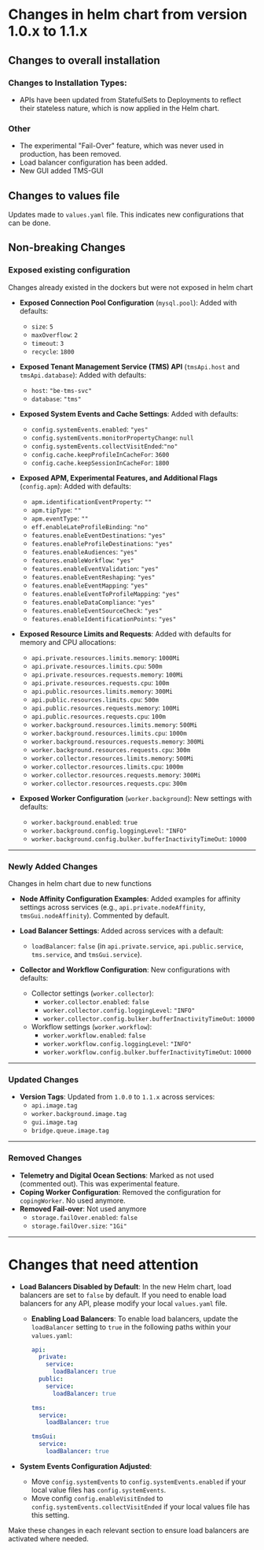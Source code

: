 # Changes in helm chart from version 1.0.x to 1.1.x

## Changes to overall installation

### Changes to Installation Types:

- APIs have been updated from StatefulSets to Deployments to reflect their stateless nature, which is now applied in the
  Helm chart.

### Other

- The experimental "Fail-Over" feature, which was never used in production, has been removed.
- Load balancer configuration has been added.
- New GUI added TMS-GUI

## Changes to values file

Updates made to `values.yaml` file. This indicates new configurations that can be done.

## Non-breaking Changes

### Exposed existing configuration

Changes already existed in the dockers but were not exposed in helm chart

- **Exposed Connection Pool Configuration** (`mysql.pool`): Added with defaults:
    - `size`: `5`
    - `maxOverflow`: `2`
    - `timeout`: `3`
    - `recycle`: `1800`

- **Exposed Tenant Management Service (TMS) API** (`tmsApi.host` and `tmsApi.database`): Added with defaults:
    - `host`: `"be-tms-svc"`
    - `database`: `"tms"`

- **Exposed System Events and Cache Settings**: Added with defaults:
    - `config.systemEvents.enabled`: `"yes"`
    - `config.systemEvents.monitorPropertyChange`: `null`
    - `config.systemEvents.collectVisitEnded`:`"no"`
    - `config.cache.keepProfileInCacheFor`: `3600`
    - `config.cache.keepSessionInCacheFor`: `1800`

- **Exposed APM, Experimental Features, and Additional Flags** (`config.apm`): Added with defaults:
    - `apm.identificationEventProperty`: `""`
    - `apm.tipType`: `""`
    - `apm.eventType`: `""`
    - `eff.enableLateProfileBinding`: `"no"`
    - `features.enableEventDestinations`: `"yes"`
    - `features.enableProfileDestinations`: `"yes"`
    - `features.enableAudiences`: `"yes"`
    - `features.enableWorkflow`: `"yes"`
    - `features.enableEventValidation`: `"yes"`
    - `features.enableEventReshaping`: `"yes"`
    - `features.enableEventMapping`: `"yes"`
    - `features.enableEventToProfileMapping`: `"yes"`
    - `features.enableDataCompliance`: `"yes"`
    - `features.enableEventSourceCheck`: `"yes"`
    - `features.enableIdentificationPoints`: `"yes"`


- **Exposed Resource Limits and Requests**: Added with defaults for memory and CPU allocations:
    - `api.private.resources.limits.memory`: `1000Mi`
    - `api.private.resources.limits.cpu`: `500m`
    - `api.private.resources.requests.memory`: `100Mi`
    - `api.private.resources.requests.cpu`: `100m`
    - `api.public.resources.limits.memory`: `300Mi`
    - `api.public.resources.limits.cpu`: `500m`
    - `api.public.resources.requests.memory`: `100Mi`
    - `api.public.resources.requests.cpu`: `100m`
    - `worker.background.resources.limits.memory`: `500Mi`
    - `worker.background.resources.limits.cpu`: `1000m`
    - `worker.background.resources.requests.memory`: `300Mi`
    - `worker.background.resources.requests.cpu`: `300m`
    - `worker.collector.resources.limits.memory`: `500Mi`
    - `worker.collector.resources.limits.cpu`: `1000m`
    - `worker.collector.resources.requests.memory`: `300Mi`
    - `worker.collector.resources.requests.cpu`: `300m`

- **Exposed Worker Configuration** (`worker.background`): New settings with defaults:
    - `worker.background.enabled`: `true`
    - `worker.background.config.loggingLevel`: `"INFO"`
    - `worker.background.config.bulker.bufferInactivityTimeOut`: `10000`

---

### Newly Added Changes

Changes in helm chart due to new functions

- **Node Affinity Configuration Examples**: Added examples for affinity settings across services (e.g.,
  `api.private.nodeAffinity`, `tmsGui.nodeAffinity`). Commented by default.

- **Load Balancer Settings**: Added across services with a default:
    - `loadBalancer`: `false` (in `api.private.service`, `api.public.service`, `tms.service`, and `tmsGui.service`).

- **Collector and Workflow Configuration**: New configurations with defaults:
    - Collector settings (`worker.collector`):
        - `worker.collector.enabled`: `false`
        - `worker.collector.config.loggingLevel`: `"INFO"`
        - `worker.collector.config.bulker.bufferInactivityTimeOut`: `10000`
    - Workflow settings (`worker.workflow`):
        - `worker.workflow.enabled`: `false`
        - `worker.workflow.config.loggingLevel`: `"INFO"`
        - `worker.workflow.config.bulker.bufferInactivityTimeOut`: `10000`

---

### Updated Changes

- **Version Tags**: Updated from `1.0.0` to `1.1.x` across services:
    - `api.image.tag`
    - `worker.background.image.tag`
    - `gui.image.tag`
    - `bridge.queue.image.tag`

---

### Removed Changes

- **Telemetry and Digital Ocean Sections**: Marked as not used (commented out). This was experimental feature.
- **Coping Worker Configuration**: Removed the configuration for `copingWorker`. No used anymore.
- **Removed Fail-over**: Not used anymore
    - `storage.failOver.enabled`: `false`
    - `storage.failOver.size`: `"1Gi"`

---

# Changes that need attention

- **Load Balancers Disabled by Default**: In the new Helm chart, load balancers are set to `false` by default. If you
  need to enable load balancers for any API, please modify your local `values.yaml` file.

    - **Enabling Load Balancers**: To enable load balancers, update the `loadBalancer` setting to `true` in the
      following paths within your `values.yaml`:

      ```yaml
      api:
        private:
          service:
            loadBalancer: true
        public:
          service:
            loadBalancer: true
  
      tms:
        service:
          loadBalancer: true
  
      tmsGui:
        service:
          loadBalancer: true
      ```

- **System Events Configuration Adjusted**:
    - Move `config.systemEvents` to `config.systemEvents.enabled` if your local value files has `config.systemEvents`.
    - Move config `config.enableVisitEnded` to `config.systemEvents.collectVisitEnded` if your local values file has
      this setting.

Make these changes in each relevant section to ensure load balancers are activated where needed.